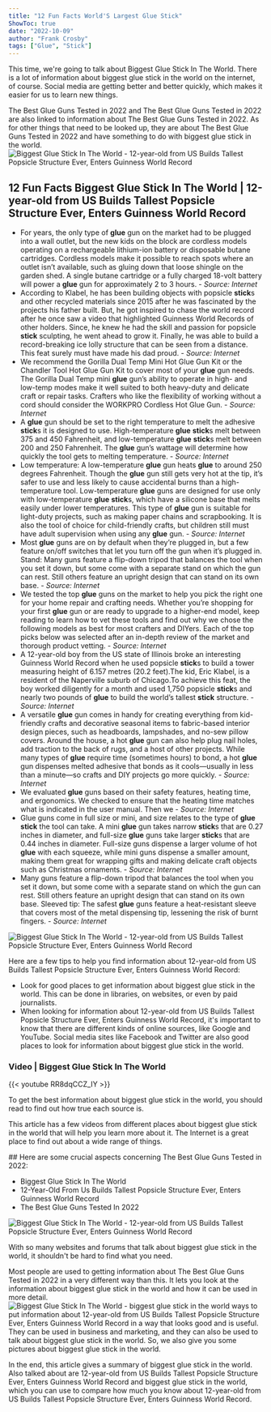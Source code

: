 ```yaml
---
title: "12 Fun Facts World'S Largest Glue Stick"
ShowToc: true 
date: "2022-10-09"
author: "Frank Crosby" 
tags: ["Glue", "Stick"]
---
```


	
This time, we're going to talk about Biggest Glue Stick In The World. There is a lot of information about biggest glue stick in the world on the internet, of course. Social media are getting better and better quickly, which makes it easier for us to learn new things.

The Best Glue Guns Tested in 2022 and The Best Glue Guns Tested in 2022 are also linked to information about The Best Glue Guns Tested in 2022. As for other things that need to be looked up, they are about The Best Glue Guns Tested in 2022 and have something to do with biggest glue stick in the world.
<img loading="lazy" src="http://i1.ytimg.com/vi/kohUCRsGUDM/maxresdefault.jpg" onerror="this.onerror=null;this.src='https://blogger.googleusercontent.com/img/a/AVvXsEhe7F7TRXHtjiKvHb5vS7DmnxvpHiDyoYyYvm1nHB3Qp2_w3BnM6A2eq4v7FYxCC9bfZt3a9vIMtAYEKUiaDQbHMg-ViyGmRIj39MLp0bGFfgfYw1Dc9q_H-T0wiTm3l0Uq42dETrN9eC8aGJ9_IORZsxST1AcLR7np1koOfcc7tnHa4S8Mwz_xD9d0=s16000';" alt="Biggest Glue Stick In The World - 12-year-old from US Builds Tallest Popsicle Structure Ever, Enters Guinness World Record" >

## 12 Fun Facts Biggest Glue Stick In The World | 12-year-old from US Builds Tallest Popsicle Structure Ever, Enters Guinness World Record
-   For years, the only type of **glue** gun on the market had to be plugged into a wall outlet, but the new kids on the block are cordless models operating on a rechargeable lithium-ion battery or disposable butane cartridges. Cordless models make it possible to reach spots where an outlet isn’t available, such as gluing down that loose shingle on the garden shed. A single butane cartridge or a fully charged 18-volt battery will power a **glue** gun for approximately 2 to 3 hours. - <cite>Source: Internet</cite>
-   According to Klabel, he has been building objects with popsicle **stick**s and other recycled materials since 2015 after he was fascinated by the projects his father built. But, he got inspired to chase the world record after he once saw a video that highlighted Guinness World Records of other holders. Since, he knew he had the skill and passion for popsicle **stick** sculpting, he went ahead to grow it. Finally, he was able to build a record-breaking ice lolly structure that can be seen from a distance. This feat surely must have made his dad proud. - <cite>Source: Internet</cite>
-   We recommend the Gorilla Dual Temp Mini Hot Glue Gun Kit or the Chandler Tool Hot Glue Gun Kit to cover most of your **glue** gun needs. The Gorilla Dual Temp mini **glue** gun’s ability to operate in high- and low-temp modes make it well suited to both heavy-duty and delicate craft or repair tasks. Crafters who like the flexibility of working without a cord should consider the WORKPRO Cordless Hot Glue Gun. - <cite>Source: Internet</cite>
-   A **glue** gun should be set to the right temperature to melt the adhesive **stick**s it is designed to use. High-temperature **glue** **stick**s melt between 375 and 450 Fahrenheit, and low-temperature **glue** **stick**s melt between 200 and 250 Fahrenheit. The **glue** gun’s wattage will determine how quickly the tool gets to melting temperature. - <cite>Source: Internet</cite>
-   Low temperature: A low-temperature **glue** gun heats **glue** to around 250 degrees Fahrenheit. Though the **glue** gun still gets very hot at the tip, it’s safer to use and less likely to cause accidental burns than a high-temperature tool. Low-temperature **glue** guns are designed for use only with low-temperature **glue** **stick**s, which have a silicone base that melts easily under lower temperatures. This type of **glue** gun is suitable for light-duty projects, such as making paper chains and scrapbooking. It is also the tool of choice for child-friendly crafts, but children still must have adult supervision when using any **glue** gun. - <cite>Source: Internet</cite>
-   Most **glue** guns are on by default when they’re plugged in, but a few feature on/off switches that let you turn off the gun when it’s plugged in. Stand: Many guns feature a flip-down tripod that balances the tool when you set it down, but some come with a separate stand on which the gun can rest. Still others feature an upright design that can stand on its own base. - <cite>Source: Internet</cite>
-   We tested the top **glue** guns on the market to help you pick the right one for your home repair and crafting needs. Whether you’re shopping for your first **glue** gun or are ready to upgrade to a higher-end model, keep reading to learn how to vet these tools and find out why we chose the following models as best for most crafters and DIYers. Each of the top picks below was selected after an in-depth review of the market and thorough product vetting. - <cite>Source: Internet</cite>
-   A 12-year-old boy from the US state of Illinois broke an interesting Guinness World Record when he used popsicle **stick**s to build a tower measuring height of 6.157 metres (20.2 feet).The kid, Eric Klabel, is a resident of the Naperville suburb of Chicago.To achieve this feat, the boy worked diligently for a month and used 1,750 popsicle **stick**s and nearly two pounds of **glue** to build the world’s tallest **stick** structure. - <cite>Source: Internet</cite>
-   A versatile **glue** gun comes in handy for creating everything from kid-friendly crafts and decorative seasonal items to fabric-based interior design pieces, such as headboards, lampshades, and no-sew pillow covers. Around the house, a hot **glue** gun can also help plug nail holes, add traction to the back of rugs, and a host of other projects. While many types of **glue** require time (sometimes hours) to bond, a hot **glue** gun dispenses melted adhesive that bonds as it cools—usually in less than a minute—so crafts and DIY projects go more quickly. - <cite>Source: Internet</cite>
-   We evaluated **glue** guns based on their safety features, heating time, and ergonomics. We checked to ensure that the heating time matches what is indicated in the user manual. Then we - <cite>Source: Internet</cite>
-   Glue guns come in full size or mini, and size relates to the type of **glue** **stick** the tool can take. A mini **glue** gun takes narrow **stick**s that are 0.27 inches in diameter, and full-size **glue** guns take larger **stick**s that are 0.44 inches in diameter. Full-size guns dispense a larger volume of hot **glue** with each squeeze, while mini guns dispense a smaller amount, making them great for wrapping gifts and making delicate craft objects such as Christmas ornaments. - <cite>Source: Internet</cite>
-   Many guns feature a flip-down tripod that balances the tool when you set it down, but some come with a separate stand on which the gun can rest. Still others feature an upright design that can stand on its own base. Sleeved tip: The safest **glue** guns feature a heat-resistant sleeve that covers most of the metal dispensing tip, lessening the risk of burnt fingers. - <cite>Source: Internet</cite>


<img loading="lazy" src="https://thediydreamer.com/wp-content/uploads/2014/11/Twig-Christmas-Tree.jpg" onerror="this.onerror=null;this.src='https://blogger.googleusercontent.com/img/a/AVvXsEhe7F7TRXHtjiKvHb5vS7DmnxvpHiDyoYyYvm1nHB3Qp2_w3BnM6A2eq4v7FYxCC9bfZt3a9vIMtAYEKUiaDQbHMg-ViyGmRIj39MLp0bGFfgfYw1Dc9q_H-T0wiTm3l0Uq42dETrN9eC8aGJ9_IORZsxST1AcLR7np1koOfcc7tnHa4S8Mwz_xD9d0=s16000';" alt="Biggest Glue Stick In The World - 12-year-old from US Builds Tallest Popsicle Structure Ever, Enters Guinness World Record" >

Here are a few tips to help you find information about 12-year-old from US Builds Tallest Popsicle Structure Ever, Enters Guinness World Record:
- Look for good places to get information about biggest glue stick in the world. This can be done in libraries, on websites, or even by paid journalists.
- When looking for information about 12-year-old from US Builds Tallest Popsicle Structure Ever, Enters Guinness World Record, it's important to know that there are different kinds of online sources, like Google and YouTube. Social media sites like Facebook and Twitter are also good places to look for information about biggest glue stick in the world.

### Video | Biggest Glue Stick In The World
{{< youtube RR8dqCCZ_IY >}} 

To get the best information about biggest glue stick in the world, you should read to find out how true each source is.

This article has a few videos from different places about biggest glue stick in the world that will help you learn more about it. The Internet is a great place to find out about a wide range of things.
<script async="async" data-cfasync="false" src="//normallydemandedalter.com/fe63df3c5408708b15d8dc3d9b206b31/invoke.js"></script>
<div id="container-fe63df3c5408708b15d8dc3d9b206b31"></div>
## Here are some crucial aspects concerning The Best Glue Guns Tested in 2022:

- Biggest Glue Stick In The World
- 12-Year-Old From Us Builds Tallest Popsicle Structure Ever, Enters Guinness World Record
- The Best Glue Guns Tested In 2022

 <img loading="lazy" src="http://img4.wikia.nocookie.net/__cb20120612181525/elderscrolls/images/e/e5/Oblivion_IronArrow.png" onerror="this.onerror=null;this.src='https://blogger.googleusercontent.com/img/a/AVvXsEhe7F7TRXHtjiKvHb5vS7DmnxvpHiDyoYyYvm1nHB3Qp2_w3BnM6A2eq4v7FYxCC9bfZt3a9vIMtAYEKUiaDQbHMg-ViyGmRIj39MLp0bGFfgfYw1Dc9q_H-T0wiTm3l0Uq42dETrN9eC8aGJ9_IORZsxST1AcLR7np1koOfcc7tnHa4S8Mwz_xD9d0=s16000';" alt="Biggest Glue Stick In The World - 12-year-old from US Builds Tallest Popsicle Structure Ever, Enters Guinness World Record" >

With so many websites and forums that talk about biggest glue stick in the world, it shouldn't be hard to find what you need.

Most people are used to getting information about The Best Glue Guns Tested in 2022 in a very different way than this. It lets you look at the information about biggest glue stick in the world and how it can be used in more detail.
<img loading="lazy" src="https://www.demilked.com/magazine/wp-content/uploads/2014/02/wooden-matchstick-sculpture-pat-acton-1.jpg" onerror="this.onerror=null;this.src='https://blogger.googleusercontent.com/img/a/AVvXsEhe7F7TRXHtjiKvHb5vS7DmnxvpHiDyoYyYvm1nHB3Qp2_w3BnM6A2eq4v7FYxCC9bfZt3a9vIMtAYEKUiaDQbHMg-ViyGmRIj39MLp0bGFfgfYw1Dc9q_H-T0wiTm3l0Uq42dETrN9eC8aGJ9_IORZsxST1AcLR7np1koOfcc7tnHa4S8Mwz_xD9d0=s16000';" alt="Biggest Glue Stick In The World - biggest glue stick in the world" >
ways to put information about 12-year-old from US Builds Tallest Popsicle Structure Ever, Enters Guinness World Record in a way that looks good and is useful. They can be used in business and marketing, and they can also be used to talk about biggest glue stick in the world. So, we also give you some pictures about biggest glue stick in the world.

In the end, this article gives a summary of biggest glue stick in the world. Also talked about are 12-year-old from US Builds Tallest Popsicle Structure Ever, Enters Guinness World Record and biggest glue stick in the world, which you can use to compare how much you know about 12-year-old from US Builds Tallest Popsicle Structure Ever, Enters Guinness World Record.
	
	
	
	

